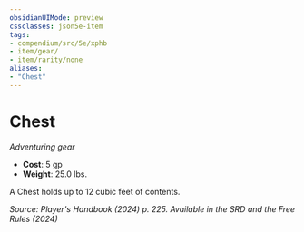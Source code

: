 ```yaml
---
obsidianUIMode: preview
cssclasses: json5e-item
tags:
- compendium/src/5e/xphb
- item/gear/
- item/rarity/none
aliases: 
- "Chest"
---
```

# Chest
*Adventuring gear*  


- **Cost**: 5 gp
- **Weight**: 25.0 lbs.

A Chest holds up to 12 cubic feet of contents.

*Source: Player's Handbook (2024) p. 225. Available in the <span title='Systems Reference Document (5.2)'>SRD</span> and the Free Rules (2024)*